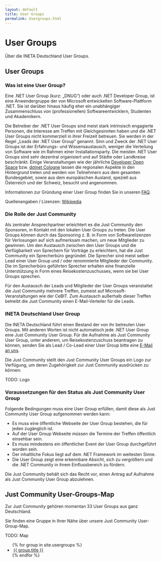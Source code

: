 ```yaml
---
layout: default
title: User Groups
permalink: Usergroups.html
---
```


# User Groups

Über die INETA Deutschland User Groups.

## User Groups

### Was ist eine User Group?

Eine .NET User Group (kurz: „DNUG“) oder auch .NET Developer Group, ist eine Anwendergruppe der von Microsoft entwickelten Software-Plattform .NET. Sie ist darüber hinaus häufig eher ein unabhängiger Zusammenschluss von (professionellen) Softwareentwicklern, Studenten und Akademikern.

Die Betreiber der .NET User Groups sind meist stark intrinsisch engagierte Personen, die Interesse am Treffen mit Gleichgesinnten haben und die .NET User Groups nicht kommerziell in ihrer Freizeit betreuen. Sie werden in der Regel „Leads der .NET User Group“ genannt. Sinn und Zweck der .NET User Groups ist der Erfahrungs- und Wissensaustausch, weniger die Verteilung von Software wie im Rahmen einer Installationsparty. Die meisten .NET User Groups sind sehr dezentral organisiert und auf Städte oder Landkreise beschränkt. Einige Veranstaltungen wie der jährliche [Developer Open Space](http://devopenspace.de/) bzw. [dotnet Cologne](http://dotnet-cologne.de/) lassen die regionalen Aspekte in den Hintergrund treten und werden von Teilnehmern aus dem gesamten Bundesgebiet, sowie aus dem europäischen Ausland, speziell aus Österreich und der Schweiz, besucht und angenommen.

Informationen zur Gründung einer User Group finden Sie in unseren [FAQ](http://ineta-deutschland.de/faq).

Quellenangaben / Lizenzen: [Wikipedia](http://de.wikipedia.org/wiki/.NET_User_Group)

### Die Rolle der Just Community 

Als zentraler Ansprechpartner erleichtert es die Just Community den Sponsoren, in Kontakt mit den lokalen User Groups zu treten. Die User Groups können durch das Sponsoring z. B. in Form von Softwarelizenzen für Verlosungen auf sich aufmerksam machen, um neue Mitglieder zu gewinnen. Um den Austausch zwischen den User Groups und die Verfügbarkeit von Sprechern für Vorträge zu erleichtern, hat die Just Community ein Sprecherbüro gegründet. Die Sprecher sind meist selber Lead einer User Group und / oder renommierte Mitglieder der Community. Die im Sprecherbüro geführten Sprecher erhalten eine finanzielle Unterstützung in Form eines Reisekostenzuschusses, wenn sie bei User Groups sprechen.

Für den Austausch der Leads und Mitglieder der User Groups veranstaltet die Just Community mehrere Treffen, zumeist auf Microsoft-Veranstaltungen wie der CeBIT. Zum Austausch außerhalb dieser Treffen betreibt die Just Community einen E-Mail-Verteiler für die Leads.

### INETA Deutschland User Group

Die INETA Deutschland führt einen Bestand der von ihr betreuten User Groups. Mit anderen Worten ist nicht automatisch jede .NET User Group eine Just Community User Group. Für die Aufnahme als Just Community User Group, unter anderem, um Reisekostenzuschuss beantragen zu können, senden Sie als Lead / Co-Lead einer User Group bitte eine [E-Mail an uns](http://ineta-deutschland.de/ueber-uns-und-kontakt).

Die Just Community stellt den Just Community User Groups ein Logo zur Verfügung, um deren Zugehörigkeit zur Just Community ausdrücken zu können:

TODO: Logo

### Voraussetzungen für den Status als Just Community User Group

Folgende Bedingungen muss eine User Group erfüllen, damit diese als Just Community User Group aufgenommen werden kann:

- Es muss eine öffentliche Webseite der User Group bestehen, die für jeden zugänglich ist.
- Auf der User Group Webseite müssen die Termine der Treffen öffentlich einsehbar sein.
- Es muss mindestens ein öffentlicher Event der User Group durchgeführt worden sein.
- Der inhaltliche Fokus liegt auf dem .NET Framework im weitesten Sinne.
- Die User Group zeigt eine erkennbare Absicht, sich zu vergrößern und die .NET Community in ihrem Einflussbereich zu fördern.

Die Just Community behält sich das Recht vor, einen Antrag auf Aufnahme als Just Community User Group abzulehnen.

## Just Community User-Groups-Map

Zur Just Community gehören momentan 33 User Groups aus ganz Deutschland.

Sie finden eine Gruppe in Ihrer Nähe über unsere Just Community User-Group-Map.

TODO: Map


<ul>
{% for group in site.usergroups %}
​    <li>
​      <a href="{{ group.url }}">{{ group.title }}</a>
​    </li>
{% endfor %}
</ul>